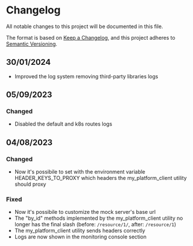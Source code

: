 # Changelog
All notable changes to this project will be documented in this file.

The format is based on [Keep a Changelog](https://keepachangelog.com/en/1.0.0/),
and this project adheres to [Semantic Versioning](https://semver.org/spec/v2.0.0.html).

## 30/01/2024

- Improved the log system removing third-party libraries logs

## 05/09/2023

### Changed

- Disabled the default and k8s routes logs 

## 04/08/2023

### Changed

- Now it's possibile to set with the environment variable HEADER_KEYS_TO_PROXY which headers the my_platform_client utility should proxy

### Fixed

- Now it's possibile to customize the mock server's base url
- The "by_id" methods implemented by the my_platform_client utility no longer has the final slash (before: `/resource/1/`, after: `/resource/1`)
- The my_platform_client utility sends headers correctly
- Logs are now shown in the monitoring console section